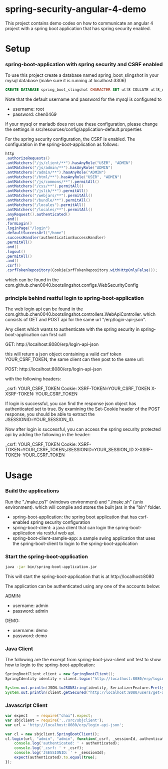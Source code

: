 # spring-security-angular-4-demo

This project contains demo codes on how to communicate an angular 4 project with a spring boot application that has spring security enabled.

# Setup

### spring-boot-application with spring security and CSRF enabled

To use this project create a database named spring_boot_slingshot in your mysql database (make sure it is running at localhost:3306)

```sql
CREATE DATABASE spring_boot_slingshot CHARACTER SET utf8 COLLATE utf8_unicode_ci;
```

Note that the default username and password for the mysql is configured to 

* username: root
* password: chen0469

If your mysql or mariadb does not use these configuration, please change the settings in src/resources/config/application-default.properties

For the spring security configuration, the CSRF is enabled. The configuration in the spring-boot-application as follows:

```java
http
.authorizeRequests()
.antMatchers("/js/client/**").hasAnyRole("USER", "ADMIN")
.antMatchers("/js/admin/**").hasAnyRole("ADMIN")
.antMatchers("/admin/**").hasAnyRole("ADMIN")
.antMatchers("/html/**").hasAnyRole("USER", "ADMIN")
.antMatchers("/js/commons/**").permitAll()
.antMatchers("/css/**").permitAll()
.antMatchers("/jslib/**").permitAll()
.antMatchers("/webjars/**").permitAll()
.antMatchers("/bundle/**").permitAll()
.antMatchers("/locales").permitAll()
.antMatchers("/locales/**").permitAll()
.anyRequest().authenticated()
.and()
.formLogin()
.loginPage("/login")
.defaultSuccessUrl("/home")
.successHandler(authenticationSuccessHandler)
.permitAll()
.and()
.logout()
.permitAll()
.and()
.csrf()
.csrfTokenRepository(CookieCsrfTokenRepository.withHttpOnlyFalse());
```

which can be found in the com.github.chen0040.bootslingshot.configs.WebSecurityConfig

### principle behind restful login to spring-boot-application

The web login api can be found in the com.github.chen0040.bootslingshot.controllers.WebApiController. which consists
 of GET and POST api for the same url "/erp/login-api-json".
 
Any client which wants to authenticate with the spring security in spring-boot-application can first call

GET: http://localhost:8080/erp/login-api-json

this will return a json object containing a valid csrf token YOUR_CSRF_TOKEN, the same client can then post to the same url:

POST: http://localhost:8080/erp/login-api-json

with the following headers:

_csrf: YOUR_CSRF_TOKEN
Cookie: XSRF-TOKEN=YOUR_CSRF_TOKEN
X-XSRF-TOKEN: YOUR_CSRF_TOKEN 

If login is successful, you can find the response json object has authenticated set to true.
By examining the Set-Cookie header of the POST response, you should be able to extract the JSESSIONID=YOUR_SESSION_ID.

Now after login is successful, you can access the spring security protected api by adding the following in the header:

_csrf: YOUR_CSRF_TOKEN
Cookie: XSRF-TOKEN=YOUR_CSRF_TOKEN;JSESSIONID=YOUR_SESSION_ID
X-XSRF-TOKEN: YOUR_CSRF_TOKEN 


# Usage

### Build the applications

Run the "./make.ps1" (windows environment) and "./make.sh" (unix environment). which will compile and stores the built
jars in the "bin" folder.

* spring-boot-application: the spring boot application that has csrf-enabled spring security configuration
* spring-boot-client: a java client that can login the spring-boot-application via restful web api.
* spring-boot-client-sample-app: a sample swing application that uses the spring-boot-client to login to the spring-boot-application

### Start the spring-boot-application

```bash
java -jar bin/spring-boot-application.jar
```

This will start the spring-boot-application that is at http://localhost:8080

The application can be authenticated using any one of the accounts below:

ADMIN:

* username: admin
* password: admin

DEMO:

* username: demo
* password: demo

### Java Client

The following are the excerpt from spring-boot-java-client unit test to show how to login to the spring-boot-application:

```java
SpringBootClient client = new SpringBootClient();
SpringIdentity identity = client.login("http://localhost:8080/erp/login-api-json", "admin", "admin");

System.out.println(JSON.toJSONString(identity, SerializerFeature.PrettyFormat));
System.out.println(client.getSecured("http://localhost:8080/users/get-account"));
```

### Javascript Client

```js
var expect    = require("chai").expect;
var sbjclient = require('../src/sbjclient');
var url = 'http://localhost:8080/erp/login-api-json';

var cl = new sbjclient.SpringBootClient();
cl.login(url, "admin", "admin", function(_csrf, _sessionId, authenticated){
    console.log('authenticated: ' + authenticated);
    console.log('_csrf: ' + _csrf);
    console.log('JSESSIONID: ' + _sessionId);
    expect(authenticated).to.equal(true);
});
```









